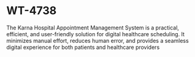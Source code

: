 # WT-4738
The Karna Hospital Appointment Management System is a practical, efficient, and user-friendly solution for digital healthcare scheduling. It minimizes manual effort, reduces human error, and provides a seamless digital experience for both patients and healthcare providers
